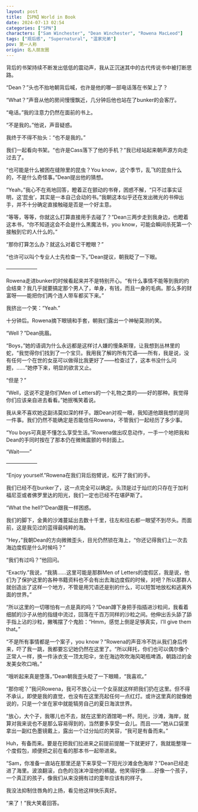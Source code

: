 ```yaml
---
layout: post
title: 【SPN】World in Book
date: 2024-07-13 02:54
categories: ["SPN"]
characters: ["Sam Winchester", "Dean Winchester", "Rowena MacLeod"]
tags: ["观后感", "Supernatural", "温家兄弟"]
pov: 第一人称
origin: 名人朋友圈
---
```


背后的书架持续不断发出低低的震动声，我从正沉迷其中的古代传说书中被打断思路。

“Dean？”头也不抬地朝背后喊，也许是他的哪一部电话落在书架上了？

“What？”声音从他的房间慢慢飘近，几分钟后他也站在了bunker的会客厅。

“电话。”我的注意力仍然在面前的书上。

“不是我的。”他说，声音疑惑。

我终于不得不抬头：“也不是我的。”

我们一起看向书架。“也许是Cass落下了他的手机？”我已经站起来朝声源方向走过去了。

“也可能是什么被困在缝隙里的昆虫？You know，这个季节，乱飞的昆虫什么的，不是什么奇怪事。”Dean提出他的猜想。

“Yeah，”我心不在焉地回答，瞪着正在颤动的书脊，困惑不解，“只不过事实证明，这‘昆虫’，其实是一本自己会动的书。”我朝这本似乎还在发出微光的书伸出手，并不十分确定直接触碰是否是一个好主意。

“等等，等等，你就这么打算直接用手去碰了？”Dean三两步走到我身边，也瞪着这本书，“你不知道这会不会是什么黑魔法书，you know，可能会瞬间杀死第一个接触到它的人什么的。”

“那你打算怎么办？就这么对着它干瞪眼？”

“也许可以叫个专业人士先检查一下。”Dean提议，朝我眨了一下眼。

——————

Rowena走进bunker的时候看起来并不是特别开心。“有什么事情不能等到我的约会结束？我几乎就要搞定那个男人了，单身，有钱，而且一身的毛病。那么多的财富呀——能把你们两个连人带车都买下来。”

我挤出一个笑：“Yeah.”

十分钟后。Rowena摘下眼镜和手套，朝我们露出一个神秘莫测的笑。

“Well？”Dean挑眉。

“Boys，”她的语调为什么永远都是这样讨人嫌的慢条斯理，让我想到丛林里的蛇，“我觉得你们找到了一个宝贝。我用我了解的所有咒语——所有，我是说，没有任何一个在世的女巫可以做得比我更好了——检查过了，这本书没什么问题，……”她停下来，明显的欲言又止。

“但是？”

“Well，这说不定是你们Men of Letters的一个礼物之类的——好的那种。我觉得你们应该亲自进去看看。”她抿嘴笑着说。

我从来不喜欢她这副讳莫如深的样子。跟Dean对视一眼，我知道他跟我想的是同一件事。我们仍然不能确定是否能信任Rowena，不管我们一起经历了多少事。

“You boys可真是不懂怎么享受生活。”Rowena做出叹息动作，一手一个地把我和Dean的手同时按在了那本仍在微微震颤的书封面上。

“Wait——”

——————

“Enjoy yourself.”Rowena在我们背后抱臂说，松开了我们的手。

我们已经不在bunker了，这一点完全可以确定。头顶是过于灿烂的只存在于加利福尼亚或者佛罗里达的阳光，我们一定也已经不在堪萨斯了。

“What the hell?”Dean跟我一样困惑。

我们的脚下，金黄的沙滩蔓延出去数十千里，往左和往右都一眼望不到尽头。而面前，这是我见过的蓝得最纯粹的海。

“Hey，”我朝Dean的方向微微歪头，目光仍然锁在海上，“你还记得我们上一次去海边度假是什么时候吗？”

“我们有过吗？”他回问。

“Exactly.”我说，“我猜……这里可能是那群Men of Letters的度假区，我是说，他们为了保护这里的各种书籍资料也不会有出去海边度假的时候，对吧？所以那群人就创造出了这样一个地方，不管是用咒语还是别的什么，可以短暂地放松和逃离外面的世界。”

“所以这里的一切哪怕有一点是真的吗？”Dean蹲下身把手指插进沙粒间，我看着细腻的沙子从他的指缝中流过，回落在千百万同样的沙粒之间。他伸出舌头舔了舔手指上沾的沙粒，撇嘴摆了个鬼脸：“Hmm，感觉上倒是足够真实，I’ll give them that。”

“不是所有事情都是一个案子，you know？”Rowena的声音冷不防从我们身后传来，吓了我一跳，我都要忘记她仍然在这里了。“所以拜托，你们也可以偶尔像个正常人一样，换一件泳衣支一顶太阳伞，坐在海边吹吹海风喝瓶啤酒，朝路过的金发美女吹口哨。”

“哦听起来真是堕落，”Dean朝我歪头眨了一下眼睛，“我喜欢。”

“那你呢？”我问Rowena，我可不放心让一个女巫就这样把我们扔在这里。但不得不承认，即使是我的直觉，也没有在这里亮起任何一点红灯。或许这里真的就像她说的，只是一个坐在家中就能犒劳自己的夏日海滨世界。

“放心，大个子，我哪儿也不去，就在这里的酒馆喝一杯。阳光，沙滩，海岸，就算对我来说也不是那么容易得到的，当然要多享受一会儿。而且——”她从口袋里拿出一副红色墨镜戴上，露出一个过分灿烂的笑容，“我可是有备而来。”

Huh，有备而来。要是在把我们拉进来之前提前提醒一下就更好了，我就能整理一个度假包，顺便把之前在看的那本书一起带进来。

“Sam，你准备一直站在那里还是下来享受一下阳光沙滩金色海岸？”Dean已经走进了海里。波浪翻滚，白色的泡沫冲湿他的裤腿。他笑得好像……好像一个孩子，一个真正的孩子，像我们从来没拥有过的童年应该有的样子。

我没法抑制住唇角的上扬，看见他这样快乐真好。

“来了！”我大笑着回答。

